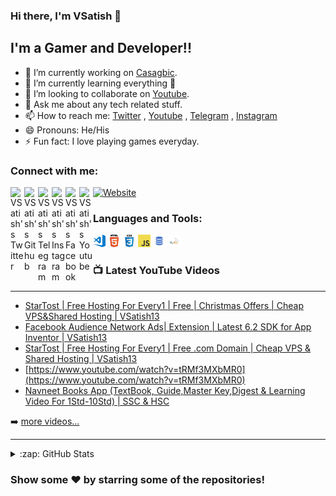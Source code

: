 ### Hi there, I'm VSatish 👋

## I'm a Gamer and Developer!!

- 🔭 I’m currently working on [Casagbic](https://casagbic.com/).
- 🌱 I’m currently learning  everything 🤣
- 👯 I’m looking to collaborate on [Youtube](https://youtube.com/vsatish13).
- 💬 Ask me about any tech related stuff.
- 📫 How to reach me: [Twitter](https://twitter.com/vsatish13_yt) , [Youtube](https://youtube.com/VSatish13) , [Telegram](https://telegram.com/VSatish) , [Instagram](https://instagram.com/VSatish13)
- 😄 Pronouns: He/His
- ⚡ Fun fact: I love playing games everyday.

### Connect with me:
<a href="https://twitter.com/VSatish13_Yt">
  <img align="left" alt="VSatish's Twitter" width="22px" src="https://cdn.jsdelivr.net/npm/simple-icons@v3/icons/twitter.svg" />
</a>
<a href="https://github.com/vsatish13">
  <img align="left" alt="VSatish's Github" width="22px" src="https://cdn.jsdelivr.net/npm/simple-icons@v3/icons/github.svg" />
</a>
<a href="https://t.me/vsatish">
  <img align="left" alt="VSatish's Telegram" width="22px" src="https://cdn.jsdelivr.net/npm/simple-icons@v3/icons/telegram.svg" />
</a>
<a href="https://instagram.com/vsatish13/">
  <img align="left" alt="VSatish's Instagram" width="22px" src="https://cdn.jsdelivr.net/npm/simple-icons@v3/icons/instagram.svg" />
</a>
<a href="https://www.facebook.com/vsatish13/">
  <img align="left" alt="VSatish's Facebook" width="22px" src="https://cdn.jsdelivr.net/npm/simple-icons@v3/icons/facebook.svg" />
</a>
<a href="https://www.youtube.com/vsatish13/">
  <img align="left" alt="VSatish's Youtube" width="22px" src="https://cdn.jsdelivr.net/npm/simple-icons@v3/icons/youtube.svg" />
</a>

[![Website](https://img.shields.io/website?label=casagbic.com&style=for-the-badge&url=https%3A%2F%2Fcasagbic.com)](https://casagbic.com)

### Languages and Tools:

<code><img height="20" alt="Visual Studio Code" src="https://raw.githubusercontent.com/github/explore/80688e429a7d4ef2fca1e82350fe8e3517d3494d/topics/visual-studio-code/visual-studio-code.png" /></code>
<code><img height="20" alt="HTML5" src="https://raw.githubusercontent.com/github/explore/80688e429a7d4ef2fca1e82350fe8e3517d3494d/topics/html/html.png" /></code>
<code><img height="20" alt="CSS3" src="https://raw.githubusercontent.com/github/explore/80688e429a7d4ef2fca1e82350fe8e3517d3494d/topics/css/css.png" /></code>
<code><img height="20" alt="JavaScript" src="https://raw.githubusercontent.com/github/explore/80688e429a7d4ef2fca1e82350fe8e3517d3494d/topics/javascript/javascript.png"></code>
<code><img height="20" alt="SQL" src="https://raw.githubusercontent.com/github/explore/80688e429a7d4ef2fca1e82350fe8e3517d3494d/topics/sql/sql.png"></code>
<code><img height="20" alt="MySQL" src="https://raw.githubusercontent.com/github/explore/80688e429a7d4ef2fca1e82350fe8e3517d3494d/topics/mysql/mysql.png"></code>    

### 📺 Latest YouTube Videos
---
<!-- YOUTUBE:START -->
- [StarTost | Free Hosting For Every1 | Free | Christmas Offers | Cheap VPS&Shared Hosting | VSatish13](https://www.youtube.com/watch?v=wbTw3-wJzTw)
- [Facebook Audience Network Ads| Extension | Latest 6.2 SDK for App Inventor | VSatish13](https://www.youtube.com/watch?v=XGl9FIz3-kA)
- [StarTost | Free Hosting For Every1 | Free .com Domain | Cheap VPS & Shared Hosting | VSatish13](https://www.youtube.com/watch?v=mk2YcufIVD4)
- [https://www.youtube.com/watch?v=tRMf3MXbMR0](https://www.youtube.com/watch?v=tRMf3MXbMR0)
- [Navneet Books App (TextBook, Guide,Master Key,Digest & Learning Video For 1Std-10Std) | SSC & HSC](https://www.youtube.com/watch?v=HP0KtTxZoRI)
<!-- YOUTUBE:END -->

➡️ [more videos...](https://youtube.com/vsatish13)

---

<details>
  <summary>:zap: GitHub Stats</summary>

  <a href="https://github.com/vsatish13">
  <img align="center" src="https://github-readme-stats.vercel.app/api/top-langs/?username=vsatish13&theme=dark&hide_langs_below=1" />
</a>
<a href="https://github.com/vsatish13">
 <img align="center" src="https://github-readme-stats.vercel.app/api?username=vsatish13&show_icons=true&theme=dark&line_height=27" alt="Pawan's github stats"/>
</a>
</details>

### Show some ❤️ by starring some of the repositories!

[twitter]: https://twitter.com/VSatish13_Yt
[youtube]: https://youtube.com/VSatish13
[instagram]: https://instagram.com/VSatish13_Yt
[facebook]: https://facebook.com/VSatish13
